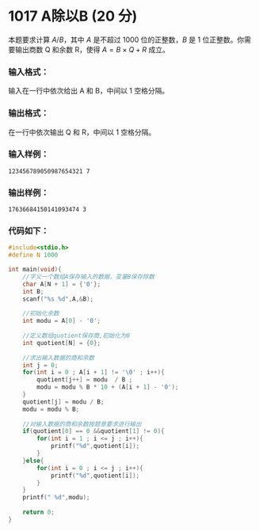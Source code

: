 # 1017 A除以B (20 分)
本题要求计算 $A/B$，其中 $A$ 是不超过 1000 位的正整数，$B$ 是 1 位正整数。你需要输出商数 Q 和余数 R，使得 $A = B ×Q + R$ 成立。
### 输入格式：
输入在一行中依次给出 A 和 B，中间以 1 空格分隔。
### 输出格式：
在一行中依次输出 Q 和 R，中间以 1 空格分隔。
### 输入样例：
```
123456789050987654321 7
```
### 输出样例：
```
17636684150141093474 3
```
### 代码如下：

```c
#include<stdio.h>
#define N 1000

int main(void){
    //字义一个数组A保存输入的数据，变量B保存除数 
    char A[N + 1] = {'0'};
    int B;
    scanf("%s %d",A,&B);
    
    //初始化余数 
    int modu = A[0] - '0';
    
    //定义数组quotient保存商,初始化为0 
    int quotient[N] = {0};
    
    //求出输入数据的商和余数 
    int j = 0;
    for(int i = 0 ; A[i + 1] != '\0' ; i++){
        quotient[j++] = modu  / B ;
        modu = modu % B * 10 + (A[i + 1] - '0');
    } 
    quotient[j] = modu / B;
    modu = modu % B;
    
    //对输入数据的商和余数按题意要求进行输出 
    if(quotient[0] == 0 &&quotient[1] != 0){
        for(int i = 1 ; i <= j ; i++){
            printf("%d",quotient[i]);
        }
    }else{
        for(int i = 0 ; i <= j ; i++){
            printf("%d",quotient[i]);
        }
    }
    printf(" %d",modu);
    
    return 0;
}
```